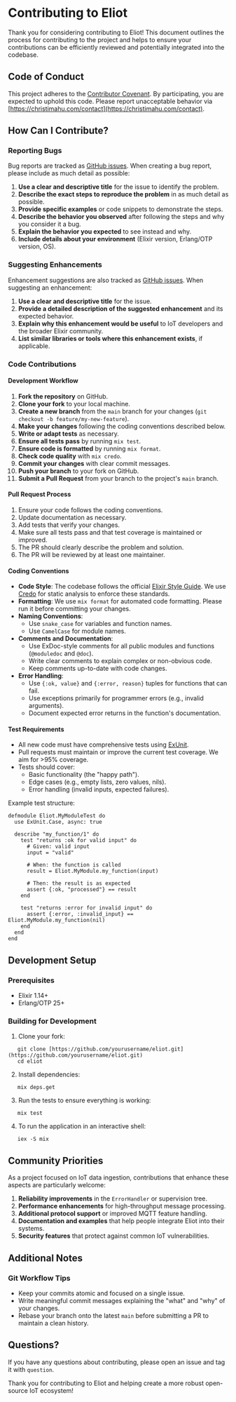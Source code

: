 # Contributing to Eliot

Thank you for considering contributing to Eliot! This document outlines the process for contributing to the project and helps to ensure your contributions can be efficiently reviewed and potentially integrated into the codebase.

## Code of Conduct

This project adheres to the [Contributor Covenant](CODE_OF_CONDUCT.md). By participating, you are expected to uphold this code. Please report unacceptable behavior via [https://christimahu.com/contact](https://christimahu.com/contact).

## How Can I Contribute?

### Reporting Bugs

Bug reports are tracked as [GitHub issues](https://github.com/christimahu/eliot/issues). When creating a bug report, please include as much detail as possible:

1. **Use a clear and descriptive title** for the issue to identify the problem.
2. **Describe the exact steps to reproduce the problem** in as much detail as possible.
3. **Provide specific examples** or code snippets to demonstrate the steps.
4. **Describe the behavior you observed** after following the steps and why you consider it a bug.
5. **Explain the behavior you expected** to see instead and why.
6. **Include details about your environment** (Elixir version, Erlang/OTP version, OS).

### Suggesting Enhancements

Enhancement suggestions are also tracked as [GitHub issues](https://github.com/christimahu/eliot/issues). When suggesting an enhancement:

1. **Use a clear and descriptive title** for the issue.
2. **Provide a detailed description of the suggested enhancement** and its expected behavior.
3. **Explain why this enhancement would be useful** to IoT developers and the broader Elixir community.
4. **List similar libraries or tools where this enhancement exists**, if applicable.

### Code Contributions

#### Development Workflow

1. **Fork the repository** on GitHub.
2. **Clone your fork** to your local machine.
3. **Create a new branch** from the `main` branch for your changes (`git checkout -b feature/my-new-feature`).
4. **Make your changes** following the coding conventions described below.
5. **Write or adapt tests** as necessary.
6. **Ensure all tests pass** by running `mix test`.
7. **Ensure code is formatted** by running `mix format`.
8. **Check code quality** with `mix credo`.
9. **Commit your changes** with clear commit messages.
10. **Push your branch** to your fork on GitHub.
11. **Submit a Pull Request** from your branch to the project's `main` branch.

#### Pull Request Process

1. Ensure your code follows the coding conventions.
2. Update documentation as necessary.
3. Add tests that verify your changes.
4. Make sure all tests pass and that test coverage is maintained or improved.
5. The PR should clearly describe the problem and solution.
6. The PR will be reviewed by at least one maintainer.

#### Coding Conventions

- **Code Style**: The codebase follows the official [Elixir Style Guide](https://github.com/elixir-lang/elixir/blob/main/lib/elixir/pages/Style%20Guide.md). We use [Credo](https://github.com/rrrene/credo) for static analysis to enforce these standards.
- **Formatting**: We use `mix format` for automated code formatting. Please run it before committing your changes.
- **Naming Conventions**:
  - Use `snake_case` for variables and function names.
  - Use `CamelCase` for module names.
- **Comments and Documentation**:
  - Use ExDoc-style comments for all public modules and functions (`@moduledoc` and `@doc`).
  - Write clear comments to explain complex or non-obvious code.
  - Keep comments up-to-date with code changes.
- **Error Handling**:
  - Use `{:ok, value}` and `{:error, reason}` tuples for functions that can fail.
  - Use exceptions primarily for programmer errors (e.g., invalid arguments).
  - Document expected error returns in the function's documentation.

#### Test Requirements

- All new code must have comprehensive tests using [ExUnit](https://hexdocs.pm/ex_unit/ExUnit.html).
- Pull requests must maintain or improve the current test coverage. We aim for >95% coverage.
- Tests should cover:
  - Basic functionality (the "happy path").
  - Edge cases (e.g., empty lists, zero values, nils).
  - Error handling (invalid inputs, expected failures).

Example test structure:

```
defmodule Eliot.MyModuleTest do
  use ExUnit.Case, async: true

  describe "my_function/1" do
    test "returns :ok for valid input" do
      # Given: valid input
      input = "valid"

      # When: the function is called
      result = Eliot.MyModule.my_function(input)

      # Then: the result is as expected
      assert {:ok, "processed"} == result
    end

    test "returns :error for invalid input" do
      assert {:error, :invalid_input} == Eliot.MyModule.my_function(nil)
    end
  end
end
```

## Development Setup

### Prerequisites

- Elixir 1.14+
- Erlang/OTP 25+

### Building for Development

1. Clone your fork:
```
   git clone [https://github.com/yourusername/eliot.git](https://github.com/yourusername/eliot.git)
   cd eliot
```
2. Install dependencies:
```
   mix deps.get
```
3. Run the tests to ensure everything is working:
```
   mix test
```
4. To run the application in an interactive shell:
```
   iex -S mix
```

## Community Priorities

As a project focused on IoT data ingestion, contributions that enhance these aspects are particularly welcome:

1. **Reliability improvements** in the `ErrorHandler` or supervision tree.
2. **Performance enhancements** for high-throughput message processing.
3. **Additional protocol support** or improved MQTT feature handling.
4. **Documentation and examples** that help people integrate Eliot into their systems.
5. **Security features** that protect against common IoT vulnerabilities.

## Additional Notes

### Git Workflow Tips

- Keep your commits atomic and focused on a single issue.
- Write meaningful commit messages explaining the "what" and "why" of your changes.
- Rebase your branch onto the latest `main` before submitting a PR to maintain a clean history.

## Questions?

If you have any questions about contributing, please open an issue and tag it with `question`.

Thank you for contributing to Eliot and helping create a more robust open-source IoT ecosystem!
